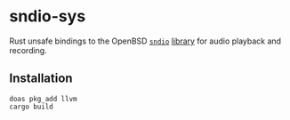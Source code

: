 sndio-sys
=========

Rust unsafe bindings to the OpenBSD [`sndio`](http://www.sndio.org/)
[library](http://man.openbsd.org/sndio) for audio playback and recording.

Installation
------------

```
doas pkg_add llvm
cargo build
```
